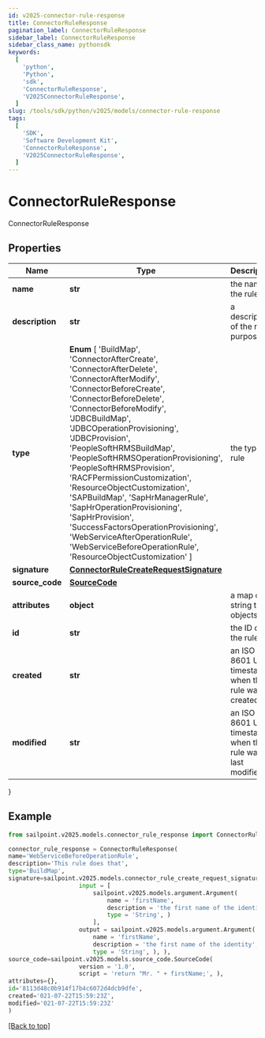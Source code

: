 ```yaml
---
id: v2025-connector-rule-response
title: ConnectorRuleResponse
pagination_label: ConnectorRuleResponse
sidebar_label: ConnectorRuleResponse
sidebar_class_name: pythonsdk
keywords:
  [
    'python',
    'Python',
    'sdk',
    'ConnectorRuleResponse',
    'V2025ConnectorRuleResponse',
  ]
slug: /tools/sdk/python/v2025/models/connector-rule-response
tags:
  [
    'SDK',
    'Software Development Kit',
    'ConnectorRuleResponse',
    'V2025ConnectorRuleResponse',
  ]
---
```


# ConnectorRuleResponse

ConnectorRuleResponse

## Properties

| Name | Type | Description | Notes |
| --- | --- | --- | --- |
| **name** | **str** | the name of the rule | [required] |
| **description** | **str** | a description of the rule's purpose | [optional] |
| **type** | **Enum** [ 'BuildMap', 'ConnectorAfterCreate', 'ConnectorAfterDelete', 'ConnectorAfterModify', 'ConnectorBeforeCreate', 'ConnectorBeforeDelete', 'ConnectorBeforeModify', 'JDBCBuildMap', 'JDBCOperationProvisioning', 'JDBCProvision', 'PeopleSoftHRMSBuildMap', 'PeopleSoftHRMSOperationProvisioning', 'PeopleSoftHRMSProvision', 'RACFPermissionCustomization', 'ResourceObjectCustomization', 'SAPBuildMap', 'SapHrManagerRule', 'SapHrOperationProvisioning', 'SapHrProvision', 'SuccessFactorsOperationProvisioning', 'WebServiceAfterOperationRule', 'WebServiceBeforeOperationRule', 'ResourceObjectCustomization' ] | the type of rule | [required] |
| **signature** | [**ConnectorRuleCreateRequestSignature**](connector-rule-create-request-signature) |  | [optional] |
| **source_code** | [**SourceCode**](source-code) |  | [required] |
| **attributes** | **object** | a map of string to objects | [optional] |
| **id** | **str** | the ID of the rule | [required] |
| **created** | **str** | an ISO 8601 UTC timestamp when this rule was created | [required] |
| **modified** | **str** | an ISO 8601 UTC timestamp when this rule was last modified | [optional] |

}

## Example

```python
from sailpoint.v2025.models.connector_rule_response import ConnectorRuleResponse

connector_rule_response = ConnectorRuleResponse(
name='WebServiceBeforeOperationRule',
description='This rule does that',
type='BuildMap',
signature=sailpoint.v2025.models.connector_rule_create_request_signature.ConnectorRuleCreateRequest_signature(
                    input = [
                        sailpoint.v2025.models.argument.Argument(
                            name = 'firstName',
                            description = 'the first name of the identity',
                            type = 'String', )
                        ],
                    output = sailpoint.v2025.models.argument.Argument(
                        name = 'firstName',
                        description = 'the first name of the identity',
                        type = 'String', ), ),
source_code=sailpoint.v2025.models.source_code.SourceCode(
                    version = '1.0',
                    script = 'return "Mr. " + firstName;', ),
attributes={},
id='8113d48c0b914f17b4c6072d4dcb9dfe',
created='021-07-22T15:59:23Z',
modified='021-07-22T15:59:23Z'
)

```

[[Back to top]](#)
